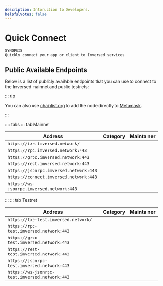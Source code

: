 ```yaml
---
description: Intoruction to Developers.
helpfulVotes: false
---
```


# Quick Connect

``` List
SYNOPSIS
Quickly connect your app or client to Imversed services

```

## Public Available Endpoints

Below is a list of publicly available endpoints that you can use to connect to the Imversed mainnet and public testnets:

::: tip

You can also use [chainlist.org](https://chainlist.org/) to add the node directly to [Metamask](/forusers/digitalwallets.md).

:::

:::: tabs ::: tab Mainnet

|                     Address                    | Category | Maintainer |
|----------------------------------------------- |----------|------------|
|`https://txe.imversed.network/`|          |            |                
|`https://rpc.imversed.network:443`  |          |            |                
|`https://grpc.imversed.network:443`     |          |            |                
|`https://rest.imversed.network:443`   |          |            |                
|`https://jsonrpc.imversed.network:443`|          |            |                
|`https://connect.imversed.network:443`   |          |            |                
|`https://ws-jsonrpc.imversed.network:443` |          |            |                
             

::: ::: tab Testnet

|                     Address                    | Category | Maintainer |
|----------------------------------------------- |----------|------------|
|`https://txe-test.imversed.network/`|          |            |                
|`https://rpc-test.imversed.network:443`  |          |            |                
|`https://grpc-test.imversed.network:443`     |          |            |                
|`https://rest-test.imversed.network:443`  |          |            |                
|`https://jsonrpc-test.imversed.network:443`|          |            |                
|`https://ws-jsonrpc-test.imversed.network:443`   |          |            |    
